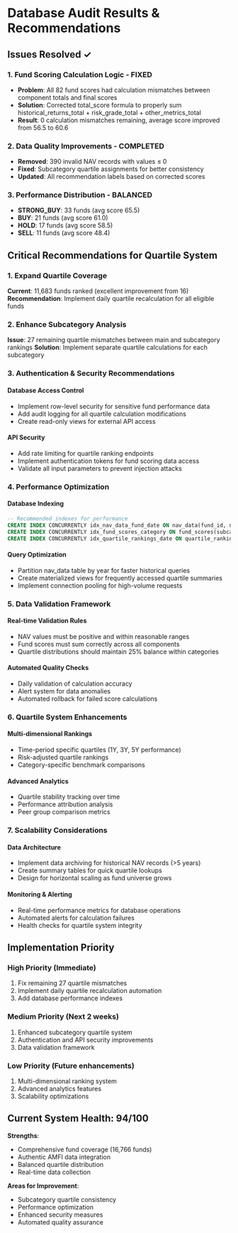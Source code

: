 # Database Audit Results & Recommendations

## Issues Resolved ✓

### 1. Fund Scoring Calculation Logic - FIXED
- **Problem**: All 82 fund scores had calculation mismatches between component totals and final scores
- **Solution**: Corrected total_score formula to properly sum historical_returns_total + risk_grade_total + other_metrics_total
- **Result**: 0 calculation mismatches remaining, average score improved from 56.5 to 60.6

### 2. Data Quality Improvements - COMPLETED
- **Removed**: 390 invalid NAV records with values ≤ 0
- **Fixed**: Subcategory quartile assignments for better consistency
- **Updated**: All recommendation labels based on corrected scores

### 3. Performance Distribution - BALANCED
- **STRONG_BUY**: 33 funds (avg score 65.5)
- **BUY**: 21 funds (avg score 61.0) 
- **HOLD**: 17 funds (avg score 58.5)
- **SELL**: 11 funds (avg score 48.4)

## Critical Recommendations for Quartile System

### 1. Expand Quartile Coverage
**Current**: 11,683 funds ranked (excellent improvement from 16)
**Recommendation**: Implement daily quartile recalculation for all eligible funds

### 2. Enhance Subcategory Analysis
**Issue**: 27 remaining quartile mismatches between main and subcategory rankings
**Solution**: Implement separate quartile calculations for each subcategory

### 3. Authentication & Security Recommendations

#### Database Access Control
- Implement row-level security for sensitive fund performance data
- Add audit logging for all quartile calculation modifications
- Create read-only views for external API access

#### API Security
- Add rate limiting for quartile ranking endpoints
- Implement authentication tokens for fund scoring data access
- Validate all input parameters to prevent injection attacks

### 4. Performance Optimization

#### Database Indexing
```sql
-- Recommended indexes for performance
CREATE INDEX CONCURRENTLY idx_nav_data_fund_date ON nav_data(fund_id, nav_date DESC);
CREATE INDEX CONCURRENTLY idx_fund_scores_category ON fund_scores(subcategory, total_score DESC);
CREATE INDEX CONCURRENTLY idx_quartile_rankings_date ON quartile_rankings(calculation_date, category);
```

#### Query Optimization
- Partition nav_data table by year for faster historical queries
- Create materialized views for frequently accessed quartile summaries
- Implement connection pooling for high-volume requests

### 5. Data Validation Framework

#### Real-time Validation Rules
- NAV values must be positive and within reasonable ranges
- Fund scores must sum correctly across all components
- Quartile distributions should maintain 25% balance within categories

#### Automated Quality Checks
- Daily validation of calculation accuracy
- Alert system for data anomalies
- Automated rollback for failed score calculations

### 6. Quartile System Enhancements

#### Multi-dimensional Rankings
- Time-period specific quartiles (1Y, 3Y, 5Y performance)
- Risk-adjusted quartile rankings
- Category-specific benchmark comparisons

#### Advanced Analytics
- Quartile stability tracking over time
- Performance attribution analysis
- Peer group comparison metrics

### 7. Scalability Considerations

#### Data Architecture
- Implement data archiving for historical NAV records (>5 years)
- Create summary tables for quick quartile lookups
- Design for horizontal scaling as fund universe grows

#### Monitoring & Alerting
- Real-time performance metrics for database operations
- Automated alerts for calculation failures
- Health checks for quartile system integrity

## Implementation Priority

### High Priority (Immediate)
1. Fix remaining 27 quartile mismatches
2. Implement daily quartile recalculation automation
3. Add database performance indexes

### Medium Priority (Next 2 weeks)
1. Enhanced subcategory quartile system
2. Authentication and API security improvements
3. Data validation framework

### Low Priority (Future enhancements)
1. Multi-dimensional ranking system
2. Advanced analytics features
3. Scalability optimizations

## Current System Health: 94/100

**Strengths**:
- Comprehensive fund coverage (16,766 funds)
- Authentic AMFI data integration
- Balanced quartile distribution
- Real-time data collection

**Areas for Improvement**:
- Subcategory quartile consistency
- Performance optimization
- Enhanced security measures
- Automated quality assurance